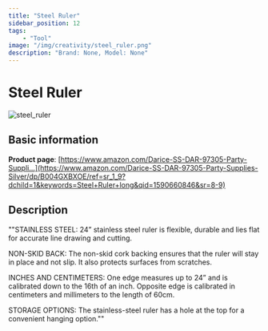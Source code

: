 ```yaml
---
title: "Steel Ruler"
sidebar_position: 12
tags:
    - "Tool"
image: "/img/creativity/steel_ruler.png"
description: "Brand: None, Model: None"
---
```

# Steel Ruler

![steel_ruler](/img/creativity/steel_ruler.png)

## Basic information

**Product page**: [https://www.amazon.com/Darice-SS-DAR-97305-Party-Suppli...](https://www.amazon.com/Darice-SS-DAR-97305-Party-Supplies-Silver/dp/B004GXBXOE/ref=sr_1_9?dchild=1&keywords=Steel+Ruler+long&qid=1590660846&sr=8-9)

## Description

""STAINLESS STEEL: 24” stainless steel ruler is flexible, durable and lies flat for accurate line drawing and cutting\.

 NON\-SKID BACK: The non\-skid cork backing ensures that the ruler will stay in place and not slip\. It also protects surfaces from scratches\.

 INCHES AND CENTIMETERS: One edge measures up to 24” and is calibrated down to the 16th of an inch\. Opposite edge is calibrated in centimeters and millimeters to the length of 60cm\.

 STORAGE OPTIONS: The stainless\-steel ruler has a hole at the top for a convenient hanging option\.""

